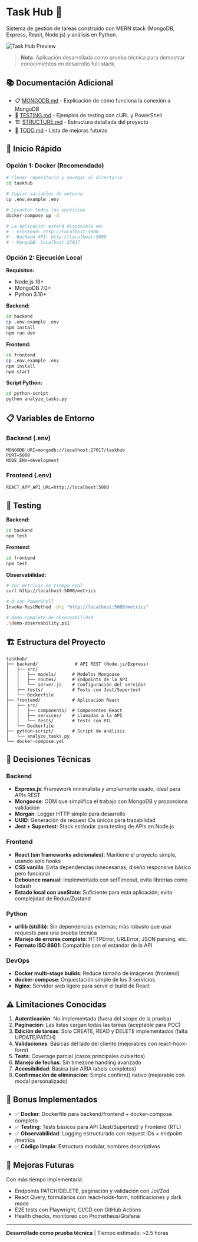 # Task Hub 📝

Sistema de gestión de tareas construido con MERN stack (MongoDB, Express, React, Node.js) y análisis en Python.

![Task Hub Preview](https://via.placeholder.com/800x400/667eea/ffffff?text=Task+Hub+Application)

> **Nota**: Aplicación desarrollada como prueba técnica para demostrar conocimientos en desarrollo full-stack.

## 📚 Documentación Adicional

- 📋 [MONGODB.md](MONGODB.md) - Explicación de cómo funciona la conexión a MongoDB
- 🧪 [TESTING.md](TESTING.md) - Ejemplos de testing con cURL y PowerShell
- 🏗️ [STRUCTURE.md](STRUCTURE.md) - Estructura detallada del proyecto
- 📝 [TODO.md](TODO.md) - Lista de mejoras futuras

## 🚀 Inicio Rápido

### Opción 1: Docker (Recomendado)

```bash
# Clonar repositorio y navegar al directorio
cd taskhub

# Copiar variables de entorno
cp .env.example .env

# Levantar todos los servicios
docker-compose up -d

# La aplicación estará disponible en:
# - Frontend: http://localhost:3000
# - Backend API: http://localhost:5000
# - MongoDB: localhost:27017
```

### Opción 2: Ejecución Local

**Requisitos:**
- Node.js 18+ 
- MongoDB 7.0+
- Python 3.10+

**Backend:**
```bash
cd backend
cp .env.example .env
npm install
npm run dev
```

**Frontend:**
```bash
cd frontend
cp .env.example .env
npm install
npm start
```

**Script Python:**
```bash
cd python-script
python analyze_tasks.py
```

## 📋 Variables de Entorno

### Backend (.env)
```
MONGODB_URI=mongodb://localhost:27017/taskhub
PORT=5000
NODE_ENV=development
```

### Frontend (.env)
```
REACT_APP_API_URL=http://localhost:5000
```

## 🧪 Testing

**Backend:**
```bash
cd backend
npm test
```

**Frontend:**
```bash
cd frontend
npm test
```

**Observabilidad:**
```bash
# Ver métricas en tiempo real
curl http://localhost:5000/metrics

# O con PowerShell
Invoke-RestMethod -Uri "http://localhost:5000/metrics"

# Demo completo de observabilidad
.\demo-observability.ps1
```

## 🏗️ Estructura del Proyecto

```
taskhub/
├── backend/              # API REST (Node.js/Express)
│   ├── src/
│   │   ├── models/      # Modelos Mongoose
│   │   ├── routes/      # Endpoints de la API
│   │   └── server.js    # Configuración del servidor
│   ├── tests/           # Tests con Jest/Supertest
│   └── Dockerfile
├── frontend/            # Aplicación React
│   ├── src/
│   │   ├── components/  # Componentes React
│   │   ├── services/    # Llamadas a la API
│   │   └── tests/       # Tests con RTL
│   └── Dockerfile
├── python-script/       # Script de análisis
│   └── analyze_tasks.py
└── docker-compose.yml
```

## 🔧 Decisiones Técnicas

### Backend
- **Express.js**: Framework minimalista y ampliamente usado, ideal para APIs REST
- **Mongoose**: ODM que simplifica el trabajo con MongoDB y proporciona validación
- **Morgan**: Logger HTTP simple para desarrollo
- **UUID**: Generación de request IDs únicos para trazabilidad
- **Jest + Supertest**: Stack estándar para testing de APIs en Node.js

### Frontend
- **React (sin frameworks adicionales)**: Mantiene el proyecto simple, usando solo hooks
- **CSS vanilla**: Evita dependencias innecesarias; diseño responsive básico pero funcional
- **Debounce manual**: Implementado con setTimeout, evita librerías como lodash
- **Estado local con useState**: Suficiente para esta aplicación; evita complejidad de Redux/Zustand

### Python
- **urllib (stdlib)**: Sin dependencias externas; más robusto que usar requests para una prueba técnica
- **Manejo de errores completo**: HTTPError, URLError, JSON parsing, etc.
- **Formato ISO 8601**: Compatible con el estándar de la API

### DevOps
- **Docker multi-stage builds**: Reduce tamaño de imágenes (frontend)
- **docker-compose**: Orquestación simple de los 3 servicios
- **Nginx**: Servidor web ligero para servir el build de React

## ⚠️ Limitaciones Conocidas

1. **Autenticación**: No implementada (fuera del scope de la prueba)
2. **Paginación**: Las listas cargan todas las tareas (aceptable para POC)
3. **Edición de tareas**: Solo CREATE, READ y DELETE implementados (falta UPDATE/PATCH)
4. **Validaciones**: Básicas del lado del cliente (mejorables con react-hook-form)
5. **Tests**: Coverage parcial (casos principales cubiertos)
6. **Manejo de fechas**: Sin timezone handling avanzado
7. **Accesibilidad**: Básica (sin ARIA labels completos)
8. **Confirmación de eliminación**: Simple confirm() nativo (mejorable con modal personalizado)

## 🎁 Bonus Implementados

- ✅ **Docker**: Dockerfile para backend/frontend + docker-compose completo
- ✅ **Testing**: Tests básicos para API (Jest/Supertest) y Frontend (RTL)
- ✅ **Observabilidad**: Logging estructurado con request IDs + endpoint /metrics
- ✅ **Código limpio**: Estructura modular, nombres descriptivos

## 🔮 Mejoras Futuras

Con más tiempo implementaría:
- Endpoints PATCH/DELETE, paginación y validación con Joi/Zod
- React Query, formularios con react-hook-form, notificaciones y dark mode
- E2E tests con Playwright, CI/CD con GitHub Actions
- Health checks, monitoreo con Prometheus/Grafana

---

**Desarrollado como prueba técnica** | Tiempo estimado: ~2.5 horas
